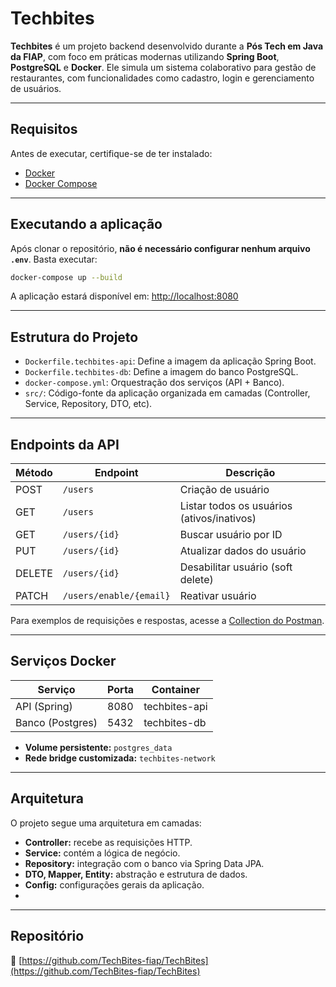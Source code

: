# Techbites

**Techbites** é um projeto backend desenvolvido durante a **Pós Tech em Java da FIAP**, com foco em práticas modernas utilizando **Spring Boot**, **PostgreSQL** e **Docker**. Ele simula um sistema colaborativo para gestão de restaurantes, com funcionalidades como cadastro, login e gerenciamento de usuários.

---

## Requisitos

Antes de executar, certifique-se de ter instalado:

- [Docker](https://www.docker.com/)
- [Docker Compose](https://docs.docker.com/compose/)

---

## Executando a aplicação

Após clonar o repositório, **não é necessário configurar nenhum arquivo `.env`**. Basta executar:

```bash
docker-compose up --build
```

A aplicação estará disponível em: [http://localhost:8080](http://localhost:8080)

---

## Estrutura do Projeto

- `Dockerfile.techbites-api`: Define a imagem da aplicação Spring Boot.
- `Dockerfile.techbites-db`: Define a imagem do banco PostgreSQL.
- `docker-compose.yml`: Orquestração dos serviços (API + Banco).
- `src/`: Código-fonte da aplicação organizada em camadas (Controller, Service, Repository, DTO, etc).

---

## Endpoints da API

| Método | Endpoint                      | Descrição                                 |
|--------|-------------------------------|-------------------------------------------|
| POST   | `/users`                      | Criação de usuário                         |
| GET    | `/users`                      | Listar todos os usuários (ativos/inativos)|
| GET    | `/users/{id}`                 | Buscar usuário por ID                      |
| PUT    | `/users/{id}`                 | Atualizar dados do usuário                 |
| DELETE | `/users/{id}`                 | Desabilitar usuário (soft delete)          |
| PATCH  | `/users/enable/{email}`       | Reativar usuário                           |

Para exemplos de requisições e respostas, acesse a [Collection do Postman](https://fiap-team-3629.postman.co/workspace/FIAP-team-Workspace~31d695a1-60ef-4fb0-8c0d-d37e7e2190c5/collection/42979032-1831d148-7563-438f-80cb-3e878814d7b2?action=share&creator=42979032&active-environment=42979032-e6903392-b44c-4514-b7e1-8f5efbf33529).

---

## Serviços Docker

| Serviço         | Porta | Container       |
|-----------------|-------|-----------------|
| API (Spring)    | 8080  | techbites-api   |
| Banco (Postgres)| 5432  | techbites-db    |

- **Volume persistente:** `postgres_data`
- **Rede bridge customizada:** `techbites-network`

---

## Arquitetura

O projeto segue uma arquitetura em camadas:

- **Controller:** recebe as requisições HTTP.
- **Service:** contém a lógica de negócio.
- **Repository:** integração com o banco via Spring Data JPA.
- **DTO, Mapper, Entity:** abstração e estrutura de dados.
- **Config:** configurações gerais da aplicação.
- 
---

## Repositório

🔗 [https://github.com/TechBites-fiap/TechBites](https://github.com/TechBites-fiap/TechBites)
